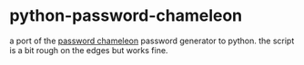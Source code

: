 python-password-chameleon
=========================

a port of the <a href="https://passwordchameleon.com/">password chameleon</a> password generator to python.
the script is a bit rough on the edges but works fine.
